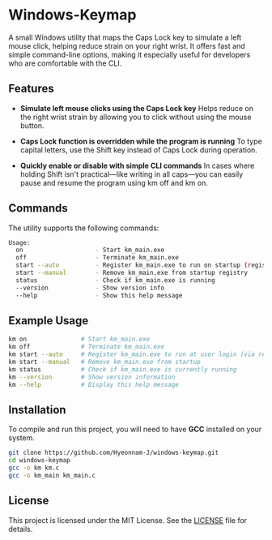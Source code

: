 # Windows-Keymap

A small Windows utility that maps the Caps Lock key to simulate a left mouse click, helping reduce strain on your right wrist. It offers fast and simple command-line options, making it especially useful for developers who are comfortable with the CLI.

## Features

- **Simulate left mouse clicks using the Caps Lock key**
Helps reduce on the right wrist strain by allowing you to click without using the mouse button.

- **Caps Lock function is overridden while the program is running**
To type capital letters, use the Shift key instead of Caps Lock during operation.

- **Quickly enable or disable with simple CLI commands**
In cases where holding Shift isn't practical—like writing in all caps—you can easily pause and resume the program using km off and km on.

## Commands

The utility supports the following commands:

```bash
Usage:
  on                    - Start km_main.exe
  off                   - Terminate km_main.exe
  start --auto          - Register km_main.exe to run on startup (registry)
  start --manual        - Remove km_main.exe from startup registry
  status                - Check if km_main.exe is running
  --version             - Show version info
  --help                - Show this help message
```

## Example Usage

```bash
km on               # Start km_main.exe
km off              # Terminate km_main.exe
km start --auto     # Register km_main.exe to run at user login (via registry)
km start --manual   # Remove km_main.exe from startup
km status           # Check if km_main.exe is currently running
km --version        # Show version information
km --help           # Display this help message
```

## Installation

To compile and run this project, you will need to have **GCC** installed on your system.

```bash
git clone https://github.com/Hyeonnam-J/windows-keymap.git
cd windows-keymap
gcc -o km km.c
gcc -o km_main km_main.c
```

## License

This project is licensed under the MIT License. See the [LICENSE](./LICENSE) file for details.